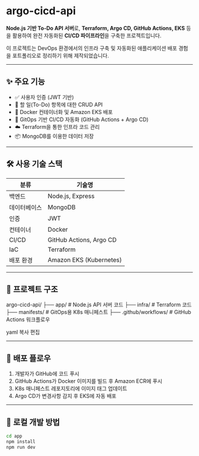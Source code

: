 # argo-cicd-api

**Node.js 기반 To-Do API 서버**로, **Terraform, Argo CD, GitHub Actions, EKS** 등을 활용하여 완전 자동화된 **CI/CD 파이프라인**을 구축한 프로젝트입니다.

이 프로젝트는 DevOps 환경에서의 인프라 구축 및 자동화된 애플리케이션 배포 경험을 포트폴리오로 정리하기 위해 제작되었습니다.

---

## ✨ 주요 기능

- ✅ 사용자 인증 (JWT 기반)
- 📝 할 일(To-Do) 항목에 대한 CRUD API
- 🐳 Docker 컨테이너화 및 Amazon EKS 배포
- 🔁 GitOps 기반 CI/CD 자동화 (GitHub Actions + Argo CD)
- ☁️ Terraform을 통한 인프라 코드 관리
- 📦 MongoDB를 이용한 데이터 저장

---

## 🛠 사용 기술 스택

| 분류         | 기술명                             |
|--------------|-------------------------------------|
| 백엔드       | Node.js, Express                    |
| 데이터베이스 | MongoDB                             |
| 인증         | JWT                                 |
| 컨테이너     | Docker                              |
| CI/CD        | GitHub Actions, Argo CD             |
| IaC          | Terraform                           |
| 배포 환경    | Amazon EKS (Kubernetes)             |

---

## 📁 프로젝트 구조

argo-cicd-api/
├── app/ # Node.js API 서버 코드
├── infra/ # Terraform 코드
├── manifests/ # GitOps용 K8s 매니페스트
├── .github/workflows/ # GitHub Actions 워크플로우

yaml
복사
편집

---

## 🚀 배포 플로우

1. 개발자가 GitHub에 코드 푸시
2. GitHub Actions가 Docker 이미지를 빌드 후 Amazon ECR에 푸시
3. K8s 매니페스트 레포지토리에 이미지 태그 업데이트
4. Argo CD가 변경사항 감지 후 EKS에 자동 배포

---

## 🧪 로컬 개발 방법

```bash
cd app
npm install
npm run dev
